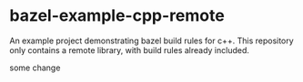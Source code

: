 # bazel-example-cpp-remote

An example project demonstrating bazel build rules for c++.
This repository only contains a remote library, with build
rules already included.


some change
